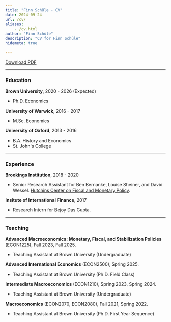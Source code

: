 ```yaml
---
title: "Finn Schüle - CV"
date: 2024-09-24
url: /cv/
aliases:
    - /cv.html
author: "Finn Schüle"
description: "CV for Finn Schüle"
hidemeta: true

---
```


[Download PDF](../finn_schuele_CV.pdf)


---

### Education

**Brown University**, 2020 - 2026 (Expected)

+ Ph.D. Economics

**University of Warwick**, 2016 - 2017

+ M.Sc. Economics

**University of Oxford**, 2013 - 2016

+ B.A. History and Economics
+ St. John's College

---

### Experience

**Brookings Institution**, 2018 - 2020

+ Senior Research Assistant for Ben Bernanke, Louise Sheiner, and David Wessel. [Hutchins Center on Fiscal and Monetary Policy](https://www.brookings.edu/centers/the-hutchins-center-on-fiscal-and-monetary-policy/).

**Insitute of International Finance**, 2017

+ Research Intern for Bejoy Das Gupta. 


---

### Teaching

**Advanced Macroeconomics: Monetary, Fiscal, and Stabilization Policies** (ECON1225), Fall 2023, Fall 2025.
+ Teaching Assistant at Brown University (Undergraduate)

**Advanced International Economics** (ECON2500), Spring 2025.
+ Teaching Assistant at Brown University (Ph.D. Field Class)

**Intermediate Macroeconomics** (ECON1210), Spring 2023, Spring 2024.
+ Teaching Assistant at Brown University (Undergraduate)

**Macroeconomics** (ECON2070, ECON2080), Fall 2021, Spring 2022.
+ Teaching Assistant at Brown University (Ph.D. First Year Sequence)

